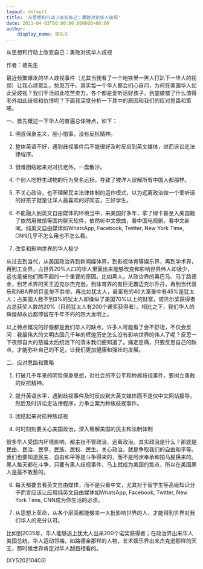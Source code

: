 ```yaml
---
layout: default
title: '从思想和行动上改变自己：勇敢对抗华人歧视'
date: 2021-04-03T00:00:00.000000+08:00
author:
    display_name: 德先生
---
```


从思想和行动上改变自己：勇敢对抗华人歧视

作者：德先生

最近频繁爆发的华人歧视事件（尤其当我看了一个地铁里一黑人打趴下一华人的视频）让我心烦意乱，愁思万千。其实每一个华人都会扪心自问，为何在美国华人如此受歧视？我们干活如此吃苦卖力，各个都是爱听话好孩子，到底做错了什么值得老外如此歧视和仇恨呢？下面我深度分析一下其中的原因和我们的应对思路和策略。

一、首先概述一下华人的普遍总体特点，如下：

1. 明哲保身主义，胆小怕事，没有反抗精神。

2. 整体英语不好，遇到歧视事件后不能很好及时反应到英文媒体，进而诉讼走法律程序。

3. 很难团结起来对对抗老外，一盘散沙。

4. 个别人吃野生动物的行为臭名远扬，导致了被洋人误解所有中国人都那样。

5. 不关心政治，也不理解民主法律体制的运作模式，以为远离政治做一个爱听话的好孩子就是让洋人最喜欢的好同志，三好学生。

6. 不能融入到英文自由媒体的环境当中，来美国好多年，拿了绿卡甚至入美国籍了依然用微信等国内聊天软件，依然听中文歌曲，看中国电视剧，看中文新闻。纯英文自由媒体如WhatsApp, Facebook, Twitter, New York Time, CNN几乎不怎么用也不怎么看。

7. 改变和影响世界的华人极少

从过去到当代，从美国政治界到新闻媒体界，到影视体育等娱乐界，再到学术界，再到工业界，占世界20%人口的华人里面出来能够改变和影响世界伟人却极少，这也是被他们瞧不起的一个重要的原因。比如黑人，从政治界的奥巴马、马丁路德金，到艺术界的天王迈克尔杰克逊，到体育界的有巨无霸迈克尔乔丹，再到当代音乐和NBA界的巨星举不胜举。再比如犹太人，最富有的40大富豪中有45%是犹太人；占美国人数不到3%的犹太人却操纵了美国70%以上的财富，诺贝尔奖获得者占总获奖人数的20%（目前犹太人有200个诺奖获得者）。相比之下，我们华人的辉煌却永远都停留在千年不朽的四大发明上。

以上特点概况的好像都是我们华人的缺点，许多人可能看了会不舒坦，不仅会反问：我最伟大的文明古国几千年的辉煌历史怎么没有影响世界的伟人了呢？反思一下夜郎自大的慈禧太后统治下的清末我们便知道了。痛定思痛，只要反思自己的缺点，才能弥补自己的不足，让我们更加健康和强壮的发展。

二、应对思路和策略

1. 打破几千年来的明哲保身思想，对社会的不公平和种族歧视事件，要树立勇敢的反抗精神。

2.  提升英语水平，遇到歧视事件及时反应到大英文媒体而不是仅中文网站报导，然后及时诉讼走法律程序，力争立案为种族歧视事件。

3. 团结起来对抗种族歧视

4. 时时刻刻要关心美国政治，深入理解美国的民主和法制体制

很多华人受国内环境影响，都主张不管政治、远离政治。其实政治是什么？那就是民由、民治、民享，民族、民权、民生。关心政治，就是争取我们的自由和平等。我们也要知道民主、自由和平等是斗争得来的，而不是阿谀奉承和拍马屁换来的。黑人每天都在斗争，只要有黑人歧视事件，马上就成为美国的焦点，所以在美国黑人是最不敢惹的。

6. 每天都要去看英文自由媒体，而不是只看中文，尤其对于留学生等高级知识分子而言应该让应用纯英文自由媒体如WhatsApp, Facebook, Twitter, New York Time, CNN成为你生活的必须。

7. 从思想上革命，从各个层面都能够来一大批影响世界的人，才能得到世界对我们华人的充分认可。

比如到2035年，华人能够追上犹太人出来200个诺奖获得者；在政治界出来华人美国总统，华人运动领袖，如路德金那样的人物，艺术娱乐界出来杰克逊那样的天王，那时候世界肯定对华人刮目相看的。

(XYS20210403)

